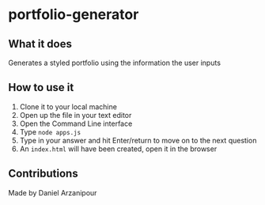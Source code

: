 # portfolio-generator

## What it does

Generates a styled portfolio using the information the user inputs

## How to use it

1. Clone it to your local machine
2. Open up the file in your text editor
3. Open the Command Line interface
4. Type `node apps.js`
5. Type in your answer and hit Enter/return to move on to the next question
6. An `index.html` will have been created, open it in the browser

## Contributions

Made by Daniel Arzanipour
